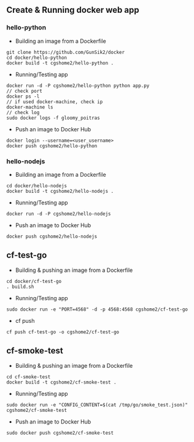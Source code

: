 
## Create & Running docker web app

### hello-python 
- Building an image from a Dockerfile
```
git clone https://github.com/GunSik2/docker
cd docker/hello-python
docker build -t cgshome2/hello-python .
```

- Running/Testing app
```
docker run -d -P cgshome2/hello-python python app.py
// check port
docker ps -l
// if used docker-machine, check ip 
docker-machine ls 
// check log
sudo docker logs -f gloomy_poitras 
```

- Push an image to Docker Hub
```
docker login --username=<user_username>
docker push cgshome2/hello-python
```

### hello-nodejs 
- Building an image from a Dockerfile
```
cd docker/hello-nodejs
docker build -t cgshome2/hello-nodejs .
```

- Running/Testing app
```
docker run -d -P cgshome2/hello-nodejs 
```

- Push an image to Docker Hub
```
docker push cgshome2/hello-nodejs
```

## cf-test-go
- Building & pushing an image from a Dockerfile
```
cd docker/cf-test-go
. build.sh
```

- Running/Testing app
```
sudo docker run -e "PORT=4568" -d -p 4568:4568 cgshome2/cf-test-go
```

- cf push
```
cf push cf-test-go -o cgshome2/cf-test-go
```

## cf-smoke-test
- Building & pushing an image from a Dockerfile
```
cd cf-smoke-test
docker build -t cgshome2/cf-smoke-test .
```

- Running/Testing app
```
sudo docker run -e "CONFIG_CONTENT=$(cat /tmp/go/smoke_test.json)" cgshome2/cf-smoke-test
```
- Push an image to Docker Hub
```
sudo docker push cgshome2/cf-smoke-test
```
